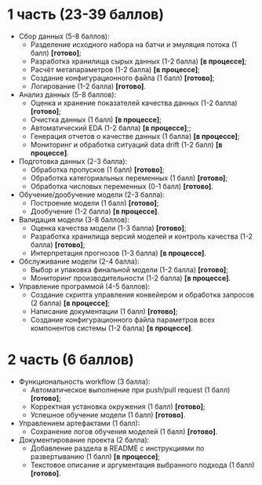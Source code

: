 # 1 часть (23-39 баллов)
- Сбор данных (5-8 баллов):
    - Разделение исходного набора на батчи и эмуляция потока (1 балл) **[готово]**;
    - Разработка хранилища сырых данных (1-2 балла) **[в процессе]**;
    - Расчёт метапараметров (1-2 балла) **[в процессе]**;
    - Создание конфигурационного файла (1 балл) **[готово]**;
    - Логирование (1-2 балла) **[готово]**.
- Анализ данных (5-8 баллов):
    - Оценка и хранение показателей качества данных (1-2 балла) **[готово]**;
    - Очистка данных (1 балл) **[в процессе]**;
    - Автоматический EDA (1-2 балла) **[в процессе]**;;
    - Генерация отчетов о качестве данных (1 балла) **[в процессе]**;
    - Мониторинг и обработка ситуаций data drift (1-2 балл) **[в процессе]**.
- Подготовка данных (2-3 балла):
    - Обработка пропусков (1 балл) **[готово]**;
    - Обработка категориальных переменных (1 балл) **[готово]**;
    - Обработка числовых переменных (0-1 балл) **[готово]**.
- Обучение/дообучение модели (2-3 балла):
    - Построение модели (1 балл) **[готово]**;
    - Дообучение (1-2 балла) **[в процессе]**.
- Валидация модели (3-8 баллов):
    - Оценка качества модели (1-3 балла) **[готово]**;
    - Разработка хранилища версий моделей и контроль качества (1-2 балла) **[готово]**;
    - Интерпретация прогнозов (1-3 балла) **[в процессе]**.
- Обслуживание модели (2-4 балла):
    - Выбор и упаковка финальной модели (1-2 балла) **[готово]**;
    - Мониторинг производительности (1-2 балла) **[в процессе]**.
- Управление программой (4-5 баллов):
    - Создание скрипта управления конвейером и обработка запросов (2 балла) **[в процессе]**;
    - Написание документации (1 балл) **[готово]**;
    - Создание конфигурационного файла параметров всех компонентов системы (1-2 балла) **[в процессе]**.

# 2 часть (6 баллов)
- Функциональность workflow (3 балла):
    - Автоматическое выполнение при push/pull request (1 балл) **[готово]**;
    - Корректная установка окружения (1 балл) **[готово]**;
    - Успешное обучение модели (1 балл) **[готово]**.
- Управлением артефактами (1 балл):
    - Сохранение логов обучения моделей (1 балл) **[готово]**.
- Документирование проекта (2 балла):
    - Добавление раздела в README с инструкциями по развертыванию (1 балл) **[в процессе]**;
    - Текстовое описание и аргументация выбранного подхода (1 балл) **[готово]**.
